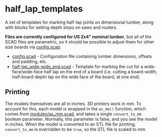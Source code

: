 # half_lap_templates

A set of templates for marking half-lap joints on dimensional lumber, along with blocks for setting depth stops on saws and routers.

**Files are currently configured for US 2x4" nominal lumber**, but all of the SCAD files are parametric, so it should be possible to adjust them for other size boards via [config.scad](config.scad).

* [config.scad](config.scad) - Configuration file containing lumber dimensions, offsets and padding, etc.
* [half-lap_wide-wide_end.scad](half-lap_wide-wide_end.scad) - Template for marking the cut for a wide-face/wide-face half lap on the end of a board (i.e. cutting a board-width, half-board-depth lap on the wide face of the board, at one end).

## Printing

The models themselves are all in inches. 3D printers work in mm. To account for this, each model is wrapped in the ``as_mm()`` function, which comes from [modules/as_mm.scad](modules/as_mm.scad), and takes a single ``convert_to_mm`` boolean parameter. Normally, this parameter is false, and you see the model in inches. When the model is converted to an STL file for printing, ``convert_to_mm`` is overridden to be ``true``, so the STL file is scaled to mm.
